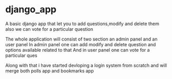 # django_app
A basic django app that let you to add questions,modify and delete them also we can vote for a particular question

The whole application will consist of two section an admin panel and an user panel In admin panel one can add modify and delete question and options available related to that And in user panel one can vote for a particular ques

Along with that i have started devloping a login system from scratch and will merge both polls app and bookmarks app


